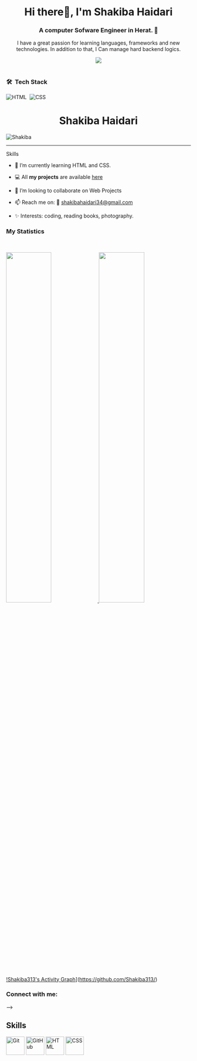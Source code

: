 <h1 align="center"> Hi there👋, I'm Shakiba Haidari</h1>
<h3 align="center">A computer Sofware Engineer in Herat. 🤚</h3>

<p align="center"> I have a great passion for learning languages, frameworks and new technologies. In addition to that, I Can manage hard backend logics.</p>




<div align="center">
	<img src="https://media.giphy.com/media/f3iwJFOVOwuy7K6FFw/giphy.gif">

</div>
<br>

### 🛠 &nbsp;Tech Stack

![HTML](https://img.shields.io/badge/-HTML-05122A?style=flat&logo=HTML5)&nbsp;
![CSS](https://img.shields.io/badge/-CSS-05122A?style=flat&logo=CSS3&logoColor=1572B6)&nbsp;


<h1 align="center">Shakiba Haidari</h1>

<p align="left"> <img src="https://komarev.com/ghpvc/?username=Shakiba313&label=Profile%20views&color=1c1c1c&style=flat" alt="Shakiba" /> </p>

---
Skills
 
- 🌱 I’m currently learning HTML and CSS.

- 💻 All **my projects** are available [here](https://github.com/Shakiba313)

- 👯 I’m looking to collaborate on Web Projects

- 📫 Reach me on: 📧 shakibahaidari34@gmail.com

- ✨ Interests: coding, reading books, photography.




### My Statistics

<br/>
<p align="left">
  <a href="https://github.com/Shakiba313/">
  <img width="49.5%" src="https://github-readme-stats.vercel.app/api?username=Shakiba313&show_icons=true&theme=algolia&hide_border=true" />
    <img width="49.5%" src="https://github-readme-streak-stats.herokuapp.com/?user=Shakiba313&theme=algolia&hide_border=true" />
  </a>
</p>
<br>


[!Shakiba313's Activity Graph](https://activity-graph.herokuapp.com/graph?username=Shakiba313&custom_title=Mahdi%27s%20Contribution%20Graph&theme=react-dark&hide_border=true&line=d1a01f&point=c58545)](https://github.com/Shakiba313/)

<h3 align="left">Connect with me:</h3>
<!-- <p align="left">
<!-- <a href="https://twitter.com/shakiba_haidari" target="blank"><img align="center" src="https://cdn.jsdelivr.net/npm/simple-icons@3.0.1/icons/twitter.svg" alt="Sayeed Mahdi" height="30" width="40" /></a>
<a href="https://www.linkedin.com/in/sayeed-mahdi-mousavi-7b4284200" target="blank"><img align="center" src="https://cdn.jsdelivr.net/npm/simple-icons@3.0.1/icons/linkedin.svg" alt="shahira" height="30" width="40" /></a> -->
</p> -->

<h2 align="left">Skills</h2>
<p align="left">
<div>
	<img height="50" src="https://user-images.githubusercontent.com/25181517/117364277-fc4eb280-aebd-11eb-8769-a3583c6a2037.png" alt="Git" title="Git" />
	<img height="50" src="https://user-images.githubusercontent.com/25181517/117364276-fc4eb280-aebd-11eb-92ba-8a6ef74b7313.png" alt="GitHub" title="GitHub" />
	<img height="50" src="https://user-images.githubusercontent.com/25181517/117447535-f00a3a00-af3d-11eb-89bf-45aaf56dbaf1.png" alt="HTML" title="HTML" />
	<img height="50" src="https://user-images.githubusercontent.com/25181517/117447663-0fa16280-af3e-11eb-8677-bcf8e4f8e298.png" alt="CSS" title="CSS" />
	
</div>
</p>




